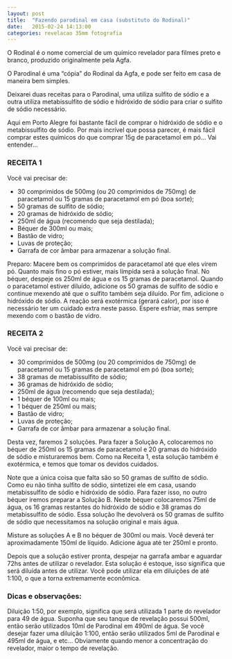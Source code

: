 ```yaml
---
layout: post
title:  "Fazendo parodinal em casa (substituto do Rodinal)"
date:   2015-02-24 14:13:00
categories: revelacao 35mm fotografia
---
```

O Rodinal é o nome comercial de um químico revelador para filmes preto e branco, produzido originalmente pela Agfa.

O Parodinal é uma “cópia” do Rodinal da Agfa, e pode ser feito em casa de maneira bem simples.

Deixarei duas receitas para o Parodinal, uma utiliza sulfito de sódio e a outra utiliza metabissulfito de sódio e hidróxido de sódio para criar o sulfito de sódio necessário.


Aqui em Porto Alegre foi bastante fácil de comprar o hidróxido de sódio e o metabissulfito de sódio. Por mais incrível que possa parecer, é mais fácil comprar estes químicos do que comprar 15g de paracetamol em pó… Vai entender…

### RECEITA 1

Você vai precisar de:

* 30 comprimidos de 500mg (ou 20 comprimidos de 750mg) de paracetamol ou 15 gramas de paracetamol em pó (boa sorte);
* 50 gramas de sulfito de sódio;
* 20 gramas de hidróxido de sódio;
* 250ml de água (recomendo que seja destilada);
* Béquer de 300ml ou mais;
* Bastão de vidro;
* Luvas de proteção;
* Garrafa de cor âmbar para armazenar a solução final.

Preparo:
Macere bem os comprimidos de paracetamol até que eles virem pó. Quanto mais fino o pó estiver, mais límpida será a solução final. No béquer, despeje os 250ml de água e os 15 gramas de paracetamol. Quando o paracetamol estiver diluído, adicione os 50 gramas de sulfito de sódio e continue mexendo até que o sulfito também seja diluído. Por fim, adicione o hidróxido de sódio. A reação será exotérmica (gerará calor), por isso é necessário ter um cuidado extra neste passo. Espere esfriar, mas sempre mexendo com o bastão de vidro.

### RECEITA 2

Você vai precisar de:

* 30 comprimidos de 500mg (ou 20 comprimidos de 750mg) de paracetamol ou 15 gramas de paracetamol em pó (boa sorte);
* 38 gramas de metabissulfito de sódio;
* 36 gramas de hidróxido de sódio;
* 250ml de água (recomendo que seja destilada);
* 1 béquer de 100ml ou mais;
* 1 béquer de 250ml ou mais;
* Bastão de vidro;
* Luvas de proteção;
* Garrafa de cor âmbar para armazenar a solução final.

Desta vez, faremos 2 soluções. Para fazer a Solução A, colocaremos no béquer de 250ml os 15 gramas de paracetamol e 20 gramas do hidróxido de sódio e misturaremos bem. Como na Receita 1, esta solução também é exotérmica, e temos que tomar os devidos cuidados.

Note que a única coisa que falta são so 50 gramas de sulfito de sódio. Como eu não tinha sulfito de sódio, sintetizei ele em casa, usando metabissulfito de sódio e hidróxido de sódio. Para fazer isso, no outro béquer iremos preparar a Solução B. Neste béquer colocaremos 75ml de água, os 16 gramas restantes do hidróxido de sódio e 38 gramas do metabissulfito de sódio. Essa solução lhe devolverá os 50 gramas de sulfito de sódio que necessitamos na solução original e mais água.

Misture as soluções A e B no béquer de 300ml ou mais. Você deverá ter aproximadamente 150ml de líquido. Adicione água até ter 250ml e pronto.

Depois que a solução estiver pronta, despejar na garrafa ambar e aguardar 72hs antes de utilizar o revelador. Esta solução é estoque, isso significa que será diluída antes de utilizar. Você pode utilizar ela em diluições de até 1:100, o que a torna extremamente econômica.

### Dicas e observações:

Diluição 1:50, por exemplo, significa que será utilizada 1 parte do revelador para 49 de água. Suponha que seu tanque de revelação possui 500ml, então serão utilizados 10ml de Parodinal em 490ml de água. Se você desejar fazer uma diluição 1:100, então serão utilizados 5ml de Parodinal e 495ml de água, e etc… Obviamente quando menor a concentração do revelador, maior o tempo de revelação.
